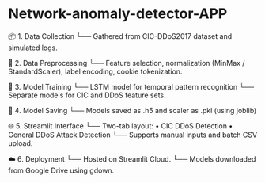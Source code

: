 # Network-anomaly-detector-APP


📦 1. Data Collection
    └── Gathered from CIC-DDoS2017 dataset and simulated logs.

🧼 2. Data Preprocessing
    └── Feature selection, normalization (MinMax / StandardScaler),
        label encoding, cookie tokenization.

🧠 3. Model Training
    └── LSTM model for temporal pattern recognition
    └── Separate models for CIC and DDoS feature sets.

📁 4. Model Saving
    └── Models saved as .h5 and scaler as .pkl (using joblib)

🌐 5. Streamlit Interface
    └── Two-tab layout:
         • CIC DDoS Detection
         • General DDoS Attack Detection
    └── Supports manual inputs and batch CSV upload.

☁️ 6. Deployment
    └── Hosted on Streamlit Cloud.
    └── Models downloaded from Google Drive using gdown.
